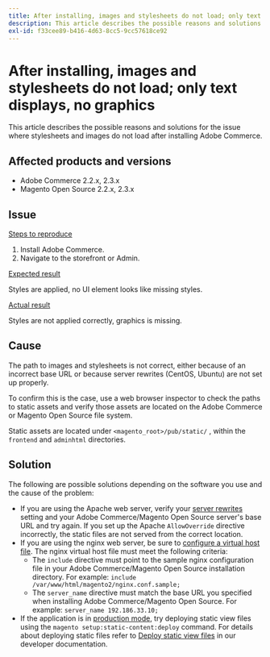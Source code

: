 ```yaml
---
title: After installing, images and stylesheets do not load; only text displays, no graphics
description: This article describes the possible reasons and solutions for the issue where stylesheets and images do not load after installing Adobe Commerce.
exl-id: f33cee89-b416-4d63-8cc5-9cc57618ce92
---
```

# After installing, images and stylesheets do not load; only text displays, no graphics

This article describes the possible reasons and solutions for the issue where stylesheets and images do not load after installing Adobe Commerce.

## Affected products and versions

* Adobe Commerce 2.2.x, 2.3.x
* Magento Open Source 2.2.x, 2.3.x

## Issue

 <u>Steps to reproduce</u>

1. Install Adobe Commerce.
1. Navigate to the storefront or Admin.

 <u>Expected result</u>

Styles are applied, no UI element looks like missing styles.

 <u>Actual result</u>

Styles are not applied correctly, graphics is missing.

## Cause

The path to images and stylesheets is not correct, either because of an incorrect base URL or because server rewrites (CentOS, Ubuntu) are not set up properly.

To confirm this is the case, use a web browser inspector to check the paths to static assets and verify those assets are located on the Adobe Commerce or Magento Open Source file system.

Static assets are located under `<magento_root>/pub/static/` , within the `frontend` and `adminhtml` directories.

## Solution

The following are possible solutions depending on the software you use and the cause of the problem:

* If you are using the Apache web server, verify your [server rewrites](https://devdocs.magento.com/guides/v2.3/install-gde/prereq/apache.html#apache-help-rewrite) setting and your Adobe Commerce/Magento Open Source server's base URL and try again. If you set up the Apache `AllowOverride` directive incorrectly, the static files are not served from the correct location.
* If you are using the nginx web server, be sure to [configure a virtual host file](https://devdocs.magento.com/guides/v2.3/install-gde/prereq/nginx.html#configure-nginx-ubuntu). The nginx virtual host file must meet the following criteria:
    * The `include` directive must point to the sample nginx configuration file in your Adobe Commerce/Magento Open Source installation directory. For example:    `include /var/www/html/magento2/nginx.conf.sample;`
    * The `server_name` directive must match the base URL you specified when installing Adobe Commerce/Magento Open Source. For example: `server_name 192.186.33.10;`
* If the application is in [production mode](https://devdocs.magento.com/guides/v2.3/config-guide/bootstrap/magento-modes.html#production-mode), try deploying static view files using the `magento setup:static-content:deploy` command. For details about deploying static files refer to [Deploy static view files](https://devdocs.magento.com/guides/v2.3/install-gde/install/cli/install-cli-subcommands-maint.html) in our developer documentation.
